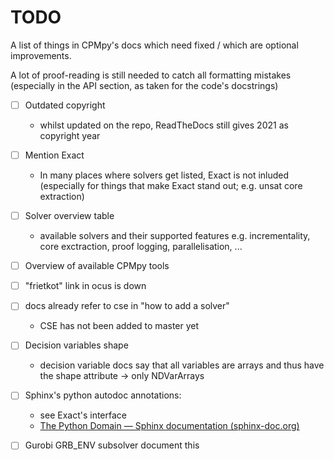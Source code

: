 # TODO

A list of things in CPMpy's docs which need fixed / which are optional improvements.

A lot of proof-reading is still needed to catch all formatting mistakes (especially in the API section, as taken for the code's docstrings)


- [ ] Outdated copyright
    - whilst updated on the repo, ReadTheDocs still gives 2021 as copyright year
    
- [ ] Mention Exact
    - In many places where solvers get listed, Exact is not inluded (especially for things that make Exact stand out; e.g. unsat core extraction)

- [ ] Solver overview table
    - available solvers and their supported features
    e.g. incrementality, core exctraction, proof logging, parallelisation, ...

- [ ] Overview of available CPMpy tools
- [ ] "frietkot" link in ocus is down
- [ ] docs already refer to cse in "how to add a solver"
    - CSE has not been added to master yet

- [ ] Decision variables shape
    - decision variable docs say that all variables are arrays and thus have the shape attribute
    -> only NDVarArrays

- [ ] Sphinx's python autodoc annotations:
    - see Exact's interface
    - [The Python Domain — Sphinx documentation (sphinx-doc.org)](https://www.sphinx-doc.org/en/master/usage/domains/python.html#directive-py-method)

- [ ] Gurobi GRB_ENV subsolver
    document this

